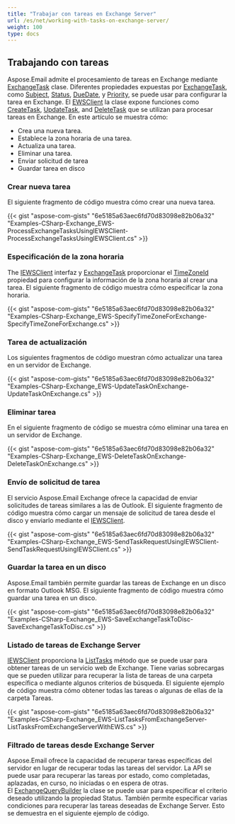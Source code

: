 ```yaml
---
title: "Trabajar con tareas en Exchange Server"
url: /es/net/working-with-tasks-on-exchange-server/
weight: 100
type: docs
---
```



## **Trabajando con tareas**

Aspose.Email admite el procesamiento de tareas en Exchange mediante [ExchangeTask](https://reference.aspose.com/email/net/aspose.email.clients.exchange.webservice/exchangetask/) clase. Diferentes propiedades expuestas por [ExchangeTask](https://reference.aspose.com/email/net/aspose.email.clients.exchange.webservice/exchangetask/), como [Subject](https://reference.aspose.com/email/net/aspose.email.calendar/task/subject/), [Status](https://reference.aspose.com/email/net/aspose.email.clients.exchange.webservice/exchangetask/status/), [DueDate](https://reference.aspose.com/email/net/aspose.email.calendar/task/duedate/), y [Priority](https://reference.aspose.com/email/net/aspose.email.calendar/task/priority/), se puede usar para configurar la tarea en Exchange. El [EWSClient](https://reference.aspose.com/email/net/aspose.email.clients.exchange.webservice/ewsclient/) la clase expone funciones como [CreateTask](https://reference.aspose.com/email/net/aspose.email.clients.exchange.webservice/iewsclient/createtask/#createtask/), [UpdateTask](https://reference.aspose.com/email/net/aspose.email.clients.exchange.webservice/iewsclient/updatetask/#updatetask/), and [DeleteTask](https://reference.aspose.com/email/net/aspose.email.clients.exchange.webservice/iewsclient/deleteitem/) que se utilizan para procesar tareas en Exchange. En este artículo se muestra cómo:

- Crea una nueva tarea.
- Establece la zona horaria de una tarea.
- Actualiza una tarea.
- Eliminar una tarea.
- Enviar solicitud de tarea
- Guardar tarea en disco
 
### **Crear nueva tarea**

El siguiente fragmento de código muestra cómo crear una nueva tarea.

{{< gist "aspose-com-gists" "6e5185a63aec6fd70d83098e82b06a32" "Examples-CSharp-Exchange_EWS-ProcessExchangeTasksUsingIEWSClient-ProcessExchangeTasksUsingIEWSClient.cs" >}}

### **Especificación de la zona horaria**

The [IEWSClient](https://reference.aspose.com/email/net/aspose.email.clients.exchange.webservice/iewsclient/) interfaz y [ExchangeTask](https://reference.aspose.com/email/net/aspose.email.clients.exchange.webservice/exchangetask/) proporcionar el [TimeZoneId](https://reference.aspose.com/email/net/aspose.email.clients.exchange.webservice/iewsclient/timezoneid/) propiedad para configurar la información de la zona horaria al crear una tarea. El siguiente fragmento de código muestra cómo especificar la zona horaria.

{{< gist "aspose-com-gists" "6e5185a63aec6fd70d83098e82b06a32" "Examples-CSharp-Exchange_EWS-SpecifyTimeZoneForExchange-SpecifyTimeZoneForExchange.cs" >}}

### **Tarea de actualización**

Los siguientes fragmentos de código muestran cómo actualizar una tarea en un servidor de Exchange.

{{< gist "aspose-com-gists" "6e5185a63aec6fd70d83098e82b06a32" "Examples-CSharp-Exchange_EWS-UpdateTaskOnExchange-UpdateTaskOnExchange.cs" >}}

### **Eliminar tarea**

En el siguiente fragmento de código se muestra cómo eliminar una tarea en un servidor de Exchange.

{{< gist "aspose-com-gists" "6e5185a63aec6fd70d83098e82b06a32" "Examples-CSharp-Exchange_EWS-DeleteTaskOnExchange-DeleteTaskOnExchange.cs" >}}

### **Envío de solicitud de tarea**

El servicio Aspose.Email Exchange ofrece la capacidad de enviar solicitudes de tareas similares a las de Outlook. El siguiente fragmento de código muestra cómo cargar un mensaje de solicitud de tarea desde el disco y enviarlo mediante el [IEWSClient](https://reference.aspose.com/email/net/aspose.email.clients.exchange.webservice/iewsclient/).

{{< gist "aspose-com-gists" "6e5185a63aec6fd70d83098e82b06a32" "Examples-CSharp-Exchange_EWS-SendTaskRequestUsingIEWSClient-SendTaskRequestUsingIEWSClient.cs" >}}

### **Guardar la tarea en un disco**

Aspose.Email también permite guardar las tareas de Exchange en un disco en formato Outlook MSG. El siguiente fragmento de código muestra cómo guardar una tarea en un disco.

{{< gist "aspose-com-gists" "6e5185a63aec6fd70d83098e82b06a32" "Examples-CSharp-Exchange_EWS-SaveExchangeTaskToDisc-SaveExchangeTaskToDisc.cs" >}}

### **Listado de tareas de Exchange Server**

[IEWSClient](https://reference.aspose.com/email/net/aspose.email.clients.exchange.webservice/iewsclient/) proporciona la [ListTasks](https://reference.aspose.com/email/net/aspose.email.clients.exchange.webservice/iewsclient/listtasks/#listtasks/) método que se puede usar para obtener tareas de un servicio web de Exchange. Tiene varias sobrecargas que se pueden utilizar para recuperar la lista de tareas de una carpeta específica o mediante algunos criterios de búsqueda. El siguiente ejemplo de código muestra cómo obtener todas las tareas o algunas de ellas de la carpeta Tareas.

{{< gist "aspose-com-gists" "6e5185a63aec6fd70d83098e82b06a32" "Examples-CSharp-Exchange_EWS-ListTasksFromExchangeServer-ListTasksFromExchangeServerWithEWS.cs" >}}

### **Filtrado de tareas desde Exchange Server**

Aspose.Email ofrece la capacidad de recuperar tareas específicas del servidor en lugar de recuperar todas las tareas del servidor. La API se puede usar para recuperar las tareas por estado, como completadas, aplazadas, en curso, no iniciadas o en espera de otras. El [ExchangeQueryBuilder](https://reference.aspose.com/email/net/aspose.email.clients.exchange/exchangequerybuilder/) la clase se puede usar para especificar el criterio deseado utilizando la propiedad Status. También permite especificar varias condiciones para recuperar las tareas deseadas de Exchange Server. Esto se demuestra en el siguiente ejemplo de código.
